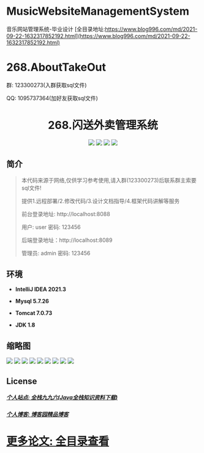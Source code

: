 # MusicWebsiteManagementSystem
音乐网站管理系统-毕业设计
[全目录地址:https://www.blog996.com/md/2021-09-22-1632317852192.html](https://www.blog996.com/md/2021-09-22-1632317852192.html)
# 268.AboutTakeOut

<p>群: 123300273(入群获取sql文件)</p>
<p>QQ: 1095737364(加好友获取sql文件)</p>

<p><h1 align="center">268.闪送外卖管理系统</h1></p>


<p align="center">
	<img src="https://img.shields.io/badge/jdk-1.8-orange.svg"/>
    <img src="https://img.shields.io/badge/springboot-5.x-lightgrey.svg"/>
    <img src="https://img.shields.io/badge/vue-3.x-blue.svg"/>
    <img src="https://img.shields.io/badge/mybatis-5.x-yellow.svg"/>
</p>

## 简介

> 本代码来源于网络,仅供学习参考使用,请入群(123300273)后联系群主索要sql文件!
>
> 提供1.远程部署/2.修改代码/3.设计文档指导/4.框架代码讲解等服务
>
> 前台登录地址: http://localhost:8088
>
> 用户: user 密码: 123456
>
> 后端登录地址：http://localhost:8089
>
> 管理员: admin   密码: 123456
>

## 环境

- <b>IntelliJ IDEA 2021.3</b>

- <b>Mysql 5.7.26</b>

- <b>Tomcat 7.0.73</b>

- <b>JDK 1.8</b>




## 缩略图

![](https://img2023.cnblogs.com/blog/588112/202311/588112-20231109113857913-209389230.png)
![](https://img2023.cnblogs.com/blog/588112/202311/588112-20231109113904474-350184136.png)
![](https://img2023.cnblogs.com/blog/588112/202311/588112-20231109113908655-781605562.png)
![](https://img2023.cnblogs.com/blog/588112/202311/588112-20231109113912832-990504868.png)
![](https://img2023.cnblogs.com/blog/588112/202311/588112-20231109113916584-9013146.png)
![](https://img2023.cnblogs.com/blog/588112/202311/588112-20231109113920819-421207269.png)
![](https://img2023.cnblogs.com/blog/588112/202311/588112-20231109113927960-1799413454.png)
![](https://img2023.cnblogs.com/blog/588112/202311/588112-20231109113931898-976171307.png)
![](https://img2023.cnblogs.com/blog/588112/202311/588112-20231109113935686-197233540.png)






## License

##### [个人站点: 全栈九九六(Java全栈知识资料下载)](https://www.blog996.com/)
##### [个人博客: 博客园精品博客](https://www.cnblogs.com/yysbolg/)
# [更多论文: 全目录查看](https://www.blog996.com/md/2021-09-22-1632317852192.html)


